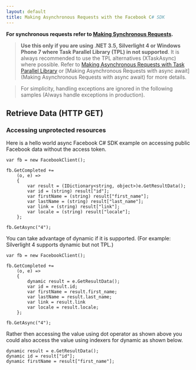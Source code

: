 ```yaml
---
layout: default
title: Making Asynchronous Requests with the Facebook C# SDK
---
```


**For synchronous requests refer to [Making Synchronous Requests](Making-Synchronous-Requests).**

> **Use this only if you are using .NET 3.5, Silverlight 4 or Windows Phone 7 where Task Parallel Library (TPL)
in not supported**. It is always recommended to use the TPL alternatives (XTaskAsync) where possible. Refer to
[Making Asynchronous Requests with Task Parallel Library](Making-Asynchronous-Requests-with-Task-Parallel-Library) or
[Making Asynchronous Requests with async await](Making Asynchronous Requests with async await) for more details.

> For simplicity, handling exceptions are ignored in the following samples (Always handle exceptions in production).

## Retrieve Data (HTTP GET)

### Accessing unprotected resources

Here is a hello world async Facebook C# SDK example on accessing public Facebook data without the access token.

    var fb = new FacebookClient();

    fb.GetCompleted +=
        (o, e) =>
        {
            var result = (IDictionary<string, object>)e.GetResultData();
            var id = (string) result["id"];
            var firstName = (string) result["first_name"];
            var lastName = (string) result["last_name"];
            var link = (string) result["link"];
            var locale = (string) result["locale"];
        };

    fb.GetAsync("4");
    
You can take advantage of dynamic if it is supported. (For example: Silverlight 4 supports dynamic but not TPL.)

    var fb = new FacebookClient();

    fb.GetCompleted +=
        (o, e) =>
        {
            dynamic result = e.GetResultData();
            var id = result.id;
            var firstName = result.first_name;
            var lastName = result.last_name;
            var link = result.link
            var locale = result.locale;
        };

    fb.GetAsync("4");

Rather then accessing the value using dot operator as shown above you could also access the value using indexers for dynamic as shown below.

    dynamic result = e.GetResultData();
    dynamic id = result["id"];
    dynamic firstName = result["first_name"];

